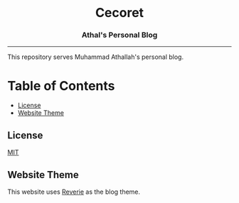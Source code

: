 <div align="center">
  <br>
  <h1>Cecoret</h1>
  <h3>Athal's Personal Blog</h3>
</div>

---

This repository serves Muhammad Athallah's personal blog.

# Table of Contents
  - [License](#license)
  - [Website Theme](#website-theme)

## License

[MIT](LICENSE)

## Website Theme

This website uses [Reverie](https://github.com/amitmerchant1990/reverie) as the blog theme.
